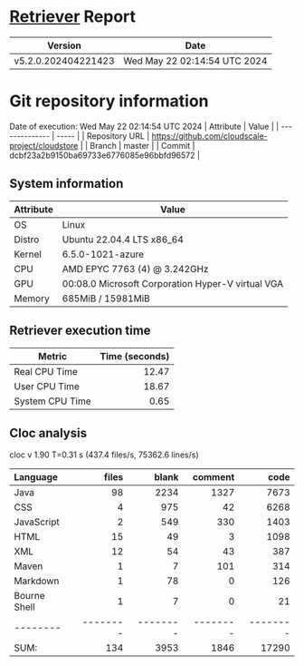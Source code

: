 # [Retriever](https://github.com/PalladioSimulator/Palladio-ReverseEngineering-Retriever) Report
| Version | Date |
| ------- | ---- |
| v5.2.0.202404221423 | Wed May 22 02:14:54 UTC 2024 |

# Git repository information
Date of execution: Wed May 22 02:14:54 UTC 2024
|    Attribute   | Value |
| -------------- | ----- |
| Repository URL | https://github.com/cloudscale-project/cloudstore |
| Branch         | master |
| Commit         | dcbf23a2b9150ba69733e6776085e96bbfd96572 |


## System information
| Attribute | Value |
| --------- | ----- |
| OS | Linux  |
| Distro | Ubuntu 22.04.4 LTS x86_64  |
| Kernel | 6.5.0-1021-azure  |
| CPU | AMD EPYC 7763 (4) @ 3.242GHz  |
| GPU | 00:08.0 Microsoft Corporation Hyper-V virtual VGA  |
| Memory | 685MiB / 15981MiB  |

## Retriever execution time
| Metric | Time (seconds) |
| --- | ---: |
| Real CPU Time | 12.47 |
| User CPU Time | 18.67 |
| System CPU Time | 0.65 |
<!--
Explainations:
- __Real CPU Time__: actual time the command has run (can be less than total time spent in user and system mode for multi-threaded processes)
- __User CPU Time__: time the command has spent running in user mode
- __System CPU Time__: time the command has spent running in system or kernel mode
-->

## Cloc analysis
cloc v 1.90  T=0.31 s (437.4 files/s, 75362.6 lines/s)

Language|files|blank|comment|code
:-------|-------:|-------:|-------:|-------:
Java|98|2234|1327|7673
CSS|4|975|42|6268
JavaScript|2|549|330|1403
HTML|15|49|3|1098
XML|12|54|43|387
Maven|1|7|101|314
Markdown|1|78|0|126
Bourne Shell|1|7|0|21
--------|--------|--------|--------|--------
SUM:|134|3953|1846|17290
